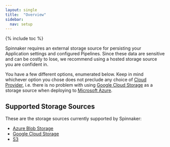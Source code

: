 ```yaml
---
layout: single
title:  "Overview"
sidebar:
  nav: setup
---
```


{% include toc %}

Spinnaker requires an external storage source for persisting your Application
settings and configured Pipelines. Since these data are sensitive and can be
costly to lose, we recommend using a hosted storage source you are confident
in.

You have a few different options, enumerated below. Keep in mind
whichever option you chose does not preclude any choice of [Cloud
Provider](/setup/providers/overview), i.e. there is no problem with using
[Google Cloud Storage](https://cloud.google.com/storage/) as a storage source
when deploying to [Microsoft Azure](https://azure.microsoft.com/).

## Supported Storage Sources

These are the storage sources currently supported by Spinnaker:

* [Azure Blob Storage](/setup/storage/abs)
* [Google Cloud Storage](/setup/storage/gcs)
* [S3](/setup/storage/s3)
